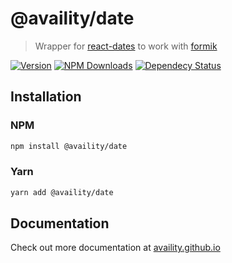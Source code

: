 # @availity/date

> Wrapper for [react-dates](https://github.com/airbnb/react-dates) to work with [formik](https://github.com/jaredpalmer/formik)

[![Version](https://img.shields.io/npm/v/@availity/date.svg?style=for-the-badge)](https://www.npmjs.com/package/@availity/date)
[![NPM Downloads](https://img.shields.io/npm/dt/@availity/date.svg?style=for-the-badge)](https://www.npmjs.com/package/@availity/date)
[![Dependecy Status](https://img.shields.io/librariesio/release/npm/@availity/date?style=for-the-badge)](https://github.com/Availity/availity-react/blob/master/packages/date/package.json)

## Installation

### NPM

```bash
npm install @availity/date
```

### Yarn

```bash
yarn add @availity/date
```

## Documentation

Check out more documentation at [availity.github.io](https://availity.github.io/availity-react/form/date/index)
